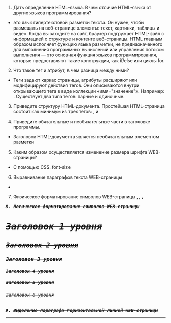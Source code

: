 1. Дать определение HTML-языка. В чем отличие HTML-языка от других языков программирования?
- это язык гипертекстовой разметки текста. Он нужен, чтобы размещать на веб-странице элементы: текст, картинки, таблицы и видео. Когда вы заходите на сайт, браузер подгружает HTML-файл с информацией о структуре и контенте веб-страницы.
HTML главным образом исполняет функцию языка разметки, не предназначенного для выполнения программных вычислений или управления потоком выполнения — это основная функция языков программирования, которые предоставляют такие конструкции, как if/else или циклы for.

2. Что такое тег и атрибут, в чем разница между ними?
- Теги задают каркас страницы, атрибуты расширяют или модифицируют действия тегов. Они описываются внутри открывающего тега в виде коллекции «имя="значение"». Например: <meta name="description">. Существует два типа тегов: парные и одиночные.

3. Приведите структуру HTML-документа.
Простейшая HTML-страница состоит как минимум из трёх тегов: <html> , <head> и <body>

4. Приведите обязательные и необязательные части в заголовке программы.
- Заголовок HTML-документа является необязательным элементом разметки

5. Каким образом осуществляется изменение размера шрифта WEB-страницы?
- С помощью CSS. font-size

6. Выравнивание параграфов текста WEB-страницы
- <p align="right, center, left...."><p/> 

7. Физическое форматирование символов WEB-страницы
<b>, <i>, <TT>, <s>

8. Логическое форматирование символов WEB-страницы
<h1> Заголовок 1 уровня</h1> 
  <h2> Заголовок 2 уровня</h2> 
  <h3> Заголовок 3 уровня</h3> 
  <h4> Заголовок 4 уровня</h4> 
  <h5> Заголовок 5 уровня</h5> 
  <h6> Заголовок 6 уровня</h6> 

9. Выделение параграфа горизонтальной линией WEB-страницы
<HR>


